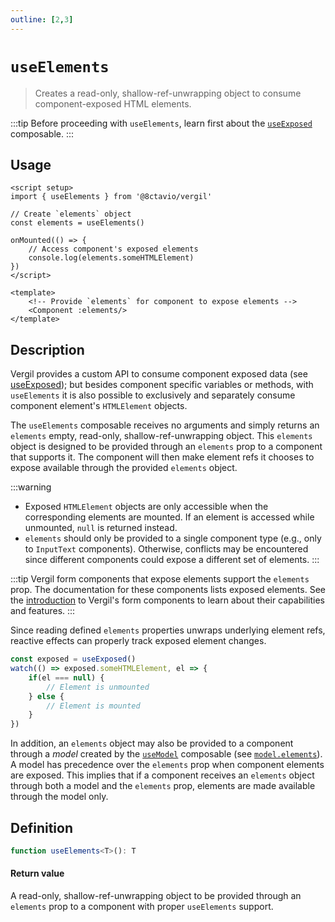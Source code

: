```yaml
---
outline: [2,3]
---
```


# `useElements`

> Creates a read-only, shallow-ref-unwrapping object to consume component-exposed HTML elements. 

:::tip
Before proceeding with `useElements`, learn first about the [`useExposed`](/composables/useExposed) composable.
:::

## Usage

```vue
<script setup>
import { useElements } from '@8ctavio/vergil'

// Create `elements` object
const elements = useElements()

onMounted(() => {
	// Access component's exposed elements
	console.log(elements.someHTMLElement)
})
</script>

<template>
	<!-- Provide `elements` for component to expose elements -->
	<Component :elements/>
</template>
```

## Description

Vergil provides a custom API to consume component exposed data (see [useExposed](/composables/useExposed)); but besides component specific variables or methods, with `useElements` it is also possible to exclusively and separately consume component element's `HTMLElement` objects. 

The `useElements` composable receives no arguments and simply returns an `elements` empty, read-only, shallow-ref-unwrapping object. This `elements` object is designed to be provided through an `elements` prop to a component that supports it. The component will then make element refs it chooses to expose available through the provided `elements` object.

:::warning
- Exposed `HTMLElement` objects are only accessible when the corresponding elements are mounted. If an element is accessed while unmounted, `null` is returned instead.
- `elements` should only be provided to a single component type (e.g., only to `InputText` components). Otherwise, conflicts may be encountered since different components could expose a different set of elements.
:::

:::tip
Vergil form components that expose elements support the `elements` prop. The documentation for these components lists exposed elements. See the [introduction](/components/form/introduction) to Vergil's form components to learn about their capabilities and features.
:::

Since reading defined `elements` properties unwraps underlying element refs, reactive effects can properly track exposed element changes.

```js
const exposed = useExposed()
watch(() => exposed.someHTMLElement, el => {
	if(el === null) {
		// Element is unmounted
	} else {
		// Element is mounted
	}
})
```

In addition, an `elements` object may also be provided to a component through a *model* created by the [`useModel`](/composables/useModel) composable (see [`model.elements`](/composables/useModel#model-elements)). A model has precedence over the `elements` prop when component elements are exposed. This implies that if a component receives an `elements` object through both a model and the `elements` prop, elements are made available through the model only.

## Definition

```ts
function useElements<T>(): T
```

#### Return value

A read-only, shallow-ref-unwrapping object to be provided through an `elements` prop to a component with proper `useElements` support.